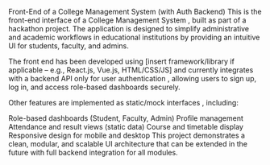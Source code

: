 Front-End of a College Management System (with Auth Backend)
This is the front-end interface of a College Management System , built as part of a hackathon project. The application is designed to simplify administrative and academic workflows in educational institutions by providing an intuitive UI for students, faculty, and admins.

The front end has been developed using [insert framework/library if applicable – e.g., React.js, Vue.js, HTML/CSS/JS] and currently integrates with a backend API only for user authentication , allowing users to sign up, log in, and access role-based dashboards securely.

Other features are implemented as static/mock interfaces , including:

Role-based dashboards (Student, Faculty, Admin)
Profile management
Attendance and result views (static data)
Course and timetable display
Responsive design for mobile and desktop
This project demonstrates a clean, modular, and scalable UI architecture that can be extended in the future with full backend integration for all modules.

